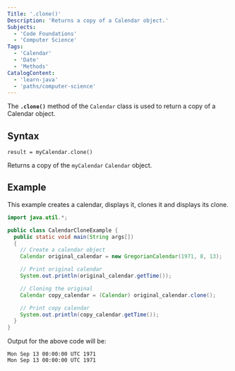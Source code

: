 ```yaml
---
Title: '.clone()'
Description: 'Returns a copy of a Calendar object.'
Subjects:
  - 'Code Foundations'
  - 'Computer Science'
Tags:
  - 'Calendar'
  - 'Date'
  - 'Methods'
CatalogContent:
  - 'learn-java'
  - 'paths/computer-science'
---
```


The **`.clone()`** method of the `Calendar` class is used to return a copy of a Calendar object.

## Syntax

```pseudo
result = myCalendar.clone()
```

Returns a copy of the `myCalendar` `Calendar` object.

## Example

This example creates a calendar, displays it, clones it and displays its clone.

```java
import java.util.*;

public class CalendarCloneExample {
  public static void main(String args[])
  {
    // Create a calendar object
    Calendar original_calendar = new GregorianCalendar(1971, 8, 13);

    // Print original calendar
    System.out.println(original_calendar.getTime());

    // Cloning the original
    Calendar copy_calendar = (Calendar) original_calendar.clone();

    // Print copy calendar
    System.out.println(copy_calendar.getTime());
  }
}
```

Output for the above code will be:

```shell
Mon Sep 13 00:00:00 UTC 1971
Mon Sep 13 00:00:00 UTC 1971
```

